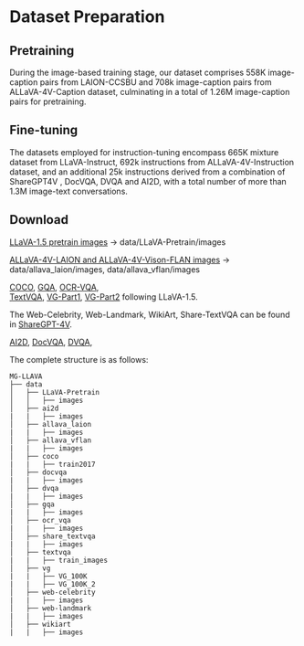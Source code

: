 # Dataset Preparation

## Pretraining

During the image-based training stage, our dataset comprises 558K image-caption pairs from LAION-CCSBU and 708k image-caption pairs from ALLaVA-4V-Caption dataset, culminating in a total of 1.26M image-caption pairs for pretraining.

## Fine-tuning

The datasets employed for instruction-tuning encompass 665K mixture dataset from LLaVA-Instruct, 692k instructions from ALLaVA-4V-Instruction dataset, and an additional 25k instructions derived from a combination of ShareGPT4V , DocVQA, DVQA and AI2D, with a total number of more than 1.3M image-text conversations.

## Download
[LLaVA-1.5 pretrain images](https://huggingface.co/datasets/liuhaotian/LLaVA-CC3M-Pretrain-595K) -> data/LLaVA-Pretrain/images

[ALLaVA-4V-LAION and ALLaVA-4V-Vison-FLAN images](https://huggingface.co/datasets/FreedomIntelligence/ALLaVA-4V) -> data/allava_laion/images, data/allava_vflan/images


[COCO](http://images.cocodataset.org/zips/train2017.zip),
[GQA](https://downloads.cs.stanford.edu/nlp/data/gqa/images.zip),
[OCR-VQA](https://drive.google.com/drive/folders/1_GYPY5UkUy7HIcR0zq3ZCFgeZN7BAfm_?usp=sharing), \
[TextVQA](https://dl.fbaipublicfiles.com/textvqa/images/train_val_images.zip),
[VG-Part1](https://cs.stanford.edu/people/rak248/VG_100K_2/images.zip), [VG-Part2](https://cs.stanford.edu/people/rak248/VG_100K_2/images2.zip) following LLaVA-1.5.

The Web-Celebrity, Web-Landmark, WikiArt,  Share-TextVQA can be found in [ShareGPT-4V](https://drive.google.com/drive/folders/1tCUQ-sq6vdshZVkF0ZeF3K4eztkXJgax).

[AI2D](https://allenai.org/data/diagrams), [DocVQA](https://www.docvqa.org/datasets/docvqa), [DVQA](https://github.com/kushalkafle/DVQA_dataset),

The complete structure is as follows:
```text
MG-LLAVA
├── data
│   ├── LLaVA-Pretrain
│   │   ├── images
│   ├── ai2d
|   |   ├── images
│   ├── allava_laion
|   |   ├── images
│   ├── allava_vflan
|   |   ├── images
│   ├── coco
|   |   ├── train2017
│   ├── docvqa
|   |   ├── images
│   ├── dvqa
|   |   ├── images
│   ├── gqa
|   |   ├── images
│   ├── ocr_vqa
|   |   ├── images
│   ├── share_textvqa
|   |   ├── images
│   ├── textvqa
|   |   ├── train_images
│   ├── vg
|   |   ├── VG_100K
|   |   ├── VG_100K_2
│   ├── web-celebrity
|   |   ├── images
│   ├── web-landmark
|   |   ├── images
│   ├── wikiart
|   |   ├── images
```